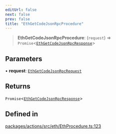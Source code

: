 ```yaml
---
editUrl: false
next: false
prev: false
title: "EthGetCodeJsonRpcProcedure"
---
```


> **EthGetCodeJsonRpcProcedure**: (`request`) => `Promise`\<[`EthGetCodeJsonRpcResponse`](/reference/tevm/actions/type-aliases/ethgetcodejsonrpcresponse/)\>

## Parameters

• **request**: [`EthGetCodeJsonRpcRequest`](/reference/tevm/actions/type-aliases/ethgetcodejsonrpcrequest/)

## Returns

`Promise`\<[`EthGetCodeJsonRpcResponse`](/reference/tevm/actions/type-aliases/ethgetcodejsonrpcresponse/)\>

## Defined in

[packages/actions/src/eth/EthProcedure.ts:123](https://github.com/evmts/tevm-monorepo/blob/main/packages/actions/src/eth/EthProcedure.ts#L123)
